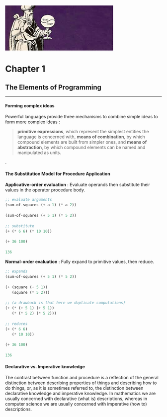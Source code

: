 
![alt text](sicp.jpeg)

# Chapter 1

## The Elements of Programming

---

#### Forming complex ideas

Powerful languages provide three mechanisms to combine simple ideas to form more complex ideas :

>**primitive expressions**, which represent the simplest entities the language is concerned with,
>**means of combination**, by which compound elements are built from simpler ones, and
>**means of abstraction**, by which compound elements can be named and manipulated as units.

.

#### The Substitution Model for Procedure Application

**Applicative-order evaluation** :
Evaluate operands then substitute their values in the operator procedure body.


```scheme
;; evaluate arguments 
(sum-of-squares (+ a 1) (* a 2))

(sum-of-squares (+ 5 1) (* 5 2))

;; substitute 
(+ (* 6 6) (* 10 10))

(+ 36 100)

136
```


**Normal-order evaluation** :
Fully expand to primitive values, then reduce.


```scheme
;; expands
(sum-of-squares (+ 5 1) (* 5 2))

(+ (square (+ 5 1)) 
   (square (* 5 2)))

;; (a drawback is that here we duplicate computations)
(+ (* (+ 5 1) (+ 5 1)) 
   (* (* 5 2) (* 5 2)))

;; reduces
(+ (* 6 6) 
   (* 10 10))

(+ 36 100)

136
```

#### Declarative vs. Imperative knowledge 

The contrast between function and procedure is a reflection of the general distinction between describing properties of things and describing how to do things, or, as it is sometimes referred to, the distinction between declarative knowledge and imperative knowledge. In mathematics we are usually concerned with declarative (what is) descriptions, whereas in computer science we are usually concerned with imperative (how to) descriptions.